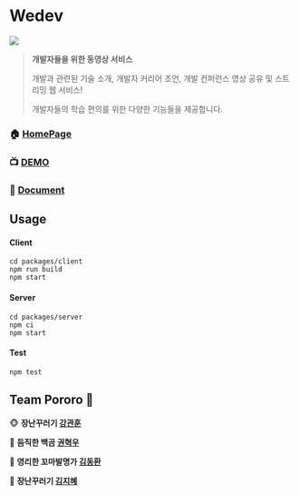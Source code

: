 # Wedev

![](https://user-images.githubusercontent.com/41494099/69231552-9dfc1a00-0bcc-11ea-8b10-29f6fee62592.png)

>**개발자들을 위한 동영상 서비스**
>
>개발과 관련된 기술 소개, 개발자 커리어 조언, 개발 컨퍼런스 영상 공유 및 스트리밍 웹 서비스!
>
>개발자들의 학습 편의를 위한 다양한 기능들을 제공합니다.



### :house: [HomePage]()

### :tv: [DEMO](https://client.riverandeye.now.sh/)

### :book: [Document](https://github.com/connect-foundation/2019-10/wiki)



## Usage



#### Client

``````shell
cd packages/client
npm run build
npm start
``````



#### Server

```shell
cd packages/server
npm ci
npm start
```



#### Test

```shell
npm test
```



## Team Pororo :penguin:

:monkey_face: **장난꾸러기 [강관훈](https://github.com/riverandeye)**

:bear: **듬직한 백곰 [권혁우](https://github.com/alexkwonisawesome)**

:fox_face: **영리한 꼬마발명가 [김동환](https://github.com/atercatus)**

:hamster: **장난꾸러기 [김지혜](https://github.com/kimjye)**
